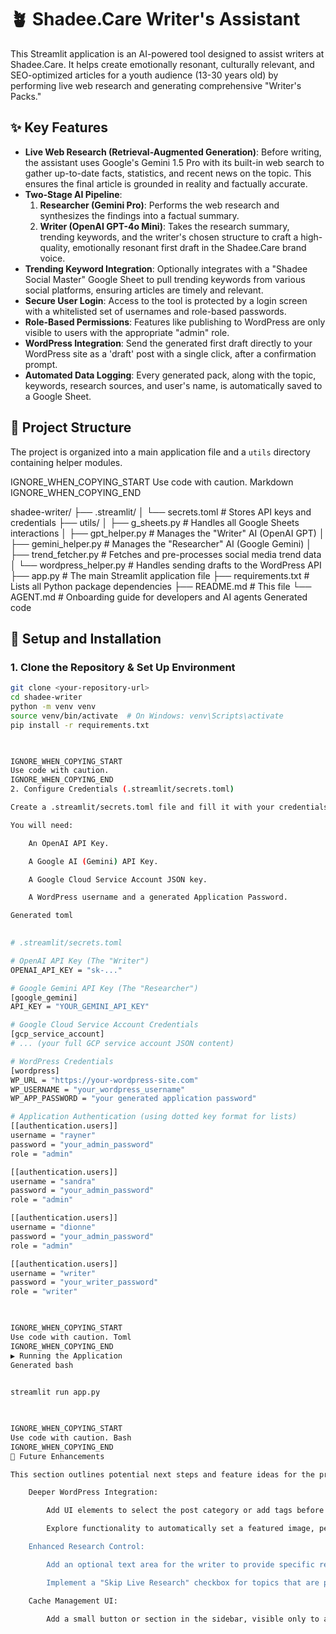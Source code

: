       
# 🪴 Shadee.Care Writer's Assistant

This Streamlit application is an AI-powered tool designed to assist writers at Shadee.Care. It helps create emotionally resonant, culturally relevant, and SEO-optimized articles for a youth audience (13-30 years old) by performing live web research and generating comprehensive "Writer's Packs."

## ✨ Key Features

-   **Live Web Research (Retrieval-Augmented Generation)**: Before writing, the assistant uses Google's Gemini 1.5 Pro with its built-in web search to gather up-to-date facts, statistics, and recent news on the topic. This ensures the final article is grounded in reality and factually accurate.
-   **Two-Stage AI Pipeline**:
    1.  **Researcher (Gemini Pro)**: Performs the web research and synthesizes the findings into a factual summary.
    2.  **Writer (OpenAI GPT-4o Mini)**: Takes the research summary, trending keywords, and the writer's chosen structure to craft a high-quality, emotionally resonant first draft in the Shadee.Care brand voice.
-   **Trending Keyword Integration**: Optionally integrates with a "Shadee Social Master" Google Sheet to pull trending keywords from various social platforms, ensuring articles are timely and relevant.
-   **Secure User Login**: Access to the tool is protected by a login screen with a whitelisted set of usernames and role-based passwords.
-   **Role-Based Permissions**: Features like publishing to WordPress are only visible to users with the appropriate "admin" role.
-   **WordPress Integration**: Send the generated first draft directly to your WordPress site as a 'draft' post with a single click, after a confirmation prompt.
-   **Automated Data Logging**: Every generated pack, along with the topic, keywords, research sources, and user's name, is automatically saved to a Google Sheet.

## 📂 Project Structure

The project is organized into a main application file and a `utils` directory containing helper modules.

    

IGNORE_WHEN_COPYING_START
Use code with caution. Markdown
IGNORE_WHEN_COPYING_END

shadee-writer/
├── .streamlit/
│ └── secrets.toml # Stores API keys and credentials
├── utils/
│ ├── g_sheets.py # Handles all Google Sheets interactions
│ ├── gpt_helper.py # Manages the "Writer" AI (OpenAI GPT)
│ ├── gemini_helper.py # Manages the "Researcher" AI (Google Gemini)
│ ├── trend_fetcher.py # Fetches and pre-processes social media trend data
│ └── wordpress_helper.py # Handles sending drafts to the WordPress API
├── app.py # The main Streamlit application file
├── requirements.txt # Lists all Python package dependencies
├── README.md # This file
└── AGENT.md # Onboarding guide for developers and AI agents
Generated code

      
## 🚀 Setup and Installation

### 1. Clone the Repository & Set Up Environment

```bash
git clone <your-repository-url>
cd shadee-writer
python -m venv venv
source venv/bin/activate  # On Windows: venv\Scripts\activate
pip install -r requirements.txt

    

IGNORE_WHEN_COPYING_START
Use code with caution.
IGNORE_WHEN_COPYING_END
2. Configure Credentials (.streamlit/secrets.toml)

Create a .streamlit/secrets.toml file and fill it with your credentials. This file is for local development; for deployment, copy its contents into the Streamlit Cloud secrets manager.

You will need:

    An OpenAI API Key.

    A Google AI (Gemini) API Key.

    A Google Cloud Service Account JSON key.

    A WordPress username and a generated Application Password.

Generated toml

      
# .streamlit/secrets.toml

# OpenAI API Key (The "Writer")
OPENAI_API_KEY = "sk-..."

# Google Gemini API Key (The "Researcher")
[google_gemini]
API_KEY = "YOUR_GEMINI_API_KEY"

# Google Cloud Service Account Credentials
[gcp_service_account]
# ... (your full GCP service account JSON content)

# WordPress Credentials
[wordpress]
WP_URL = "https://your-wordpress-site.com"
WP_USERNAME = "your_wordpress_username"
WP_APP_PASSWORD = "your generated application password"

# Application Authentication (using dotted key format for lists)
[[authentication.users]]
username = "rayner"
password = "your_admin_password"
role = "admin"

[[authentication.users]]
username = "sandra"
password = "your_admin_password"
role = "admin"

[[authentication.users]]
username = "dionne"
password = "your_admin_password"
role = "admin"

[[authentication.users]]
username = "writer"
password = "your_writer_password"
role = "writer"

    

IGNORE_WHEN_COPYING_START
Use code with caution. Toml
IGNORE_WHEN_COPYING_END
▶️ Running the Application
Generated bash

      
streamlit run app.py

    

IGNORE_WHEN_COPYING_START
Use code with caution. Bash
IGNORE_WHEN_COPYING_END
🔮 Future Enhancements

This section outlines potential next steps and feature ideas for the project.

    Deeper WordPress Integration:

        Add UI elements to select the post category or add tags before sending the draft to WordPress.

        Explore functionality to automatically set a featured image, perhaps by using an AI image generator based on the article's title.

    Enhanced Research Control:

        Add an optional text area for the writer to provide specific research questions (e.g., "What are the latest statistics on youth anxiety in Southeast Asia?"). These questions would be passed to the Gemini researcher to produce a more focused summary.

        Implement a "Skip Live Research" checkbox for topics that are purely creative and don't require factual grounding, making those generations faster and cheaper.

    Cache Management UI:

        Add a small button or section in the sidebar, visible only to admin users, that allows them to manually clear today's keyword cache. This would be useful if the social listening data has been significantly updated during the day.
